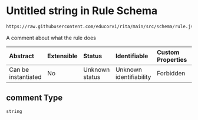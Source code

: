 # Untitled string in Rule Schema

```txt
https://raw.githubusercontent.com/educorvi/rita/main/src/schema/rule.json#/properties/comment
```

A comment about what the rule does

| Abstract            | Extensible | Status         | Identifiable            | Custom Properties | Additional Properties | Access Restrictions | Defined In                                                      |
| :------------------ | :--------- | :------------- | :---------------------- | :---------------- | :-------------------- | :------------------ | :-------------------------------------------------------------- |
| Can be instantiated | No         | Unknown status | Unknown identifiability | Forbidden         | Allowed               | none                | [rule.json*](../../src/schema/rule.json "open original schema") |

## comment Type

`string`
